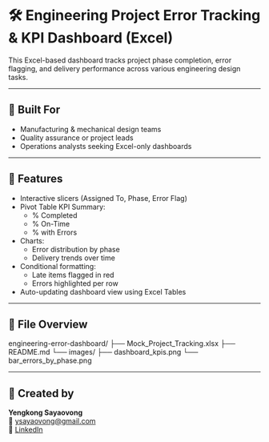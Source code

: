 # 🛠️ Engineering Project Error Tracking & KPI Dashboard (Excel)

This Excel-based dashboard tracks project phase completion, error flagging, and delivery performance across various engineering design tasks.

---

## 💼 Built For

- Manufacturing & mechanical design teams
- Quality assurance or project leads
- Operations analysts seeking Excel-only dashboards

---

## 🧩 Features

- Interactive slicers (Assigned To, Phase, Error Flag)
- Pivot Table KPI Summary:
  - % Completed
  - % On-Time
  - % with Errors
- Charts:
  - Error distribution by phase
  - Delivery trends over time
- Conditional formatting:
  - Late items flagged in red
  - Errors highlighted per row
- Auto-updating dashboard view using Excel Tables

---

## 📁 File Overview

engineering-error-dashboard/ ├── Mock_Project_Tracking.xlsx ├── README.md └── images/ ├── dashboard_kpis.png └── bar_errors_by_phase.png


---

## 👤 Created by

**Yengkong Sayaovong**  
📧 ysayaovong@gmail.com  
🔗 [LinkedIn](https://www.linkedin.com/in/YengkongSayaovong)

